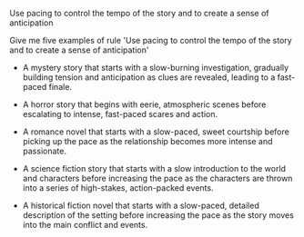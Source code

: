 Use pacing to control the tempo of the story and to create a sense of anticipation

Give me five examples of rule 'Use pacing to control the tempo of the story and to create a sense of anticipation'

- A mystery story that starts with a slow-burning investigation, gradually building tension and anticipation as clues are revealed, leading to a fast-paced finale.

- A horror story that begins with eerie, atmospheric scenes before escalating to intense, fast-paced scares and action.

- A romance novel that starts with a slow-paced, sweet courtship before picking up the pace as the relationship becomes more intense and passionate.

- A science fiction story that starts with a slow introduction to the world and characters before increasing the pace as the characters are thrown into a series of high-stakes, action-packed events.

- A historical fiction novel that starts with a slow-paced, detailed description of the setting before increasing the pace as the story moves into the main conflict and events.